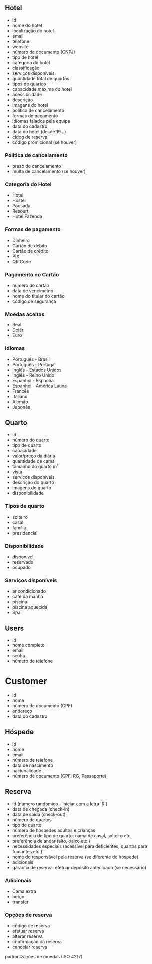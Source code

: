## Hotel

- id
- nome do hotel
- localização do hotel
- email
- telefone
- website
- número de documento (CNPJ)
- tipo de hotel
- categoria do hotel
- classificação
- serviços disponíveis
- quantidade total de quartos
- tipos de quartos
- capacidade máxima do hotel
- acessibilidade
- descrição
- imagens do hotel
- política de cancelamento
- formas de pagamento
- idiomas falados pela equipe
- data do cadastro
- data do hotel (desde 19...)
- cídog de reserva
- código promicional (se houver)

### Política de cancelamento

- prazo de cancelamento
- multa de cancelamento (se houver)

### Categoria do Hotel

- Hotel
- Hostel
- Pousada
- Resourt
- Hotel Fazenda

### Formas de pagamento

- Dinheiro
- Cartão de débito
- Cartão de crédito
- PIX
- QR Code

### Pagamento no Cartão

- número do cartão
- data de vencimetno
- nome do titular do cartão
- código de segurança

### Moedas aceitas

- Real
- Dolár
- Euro

### Idiomas

- Português - Brasil
- Português - Portugal
- Inglês - Estados Unidos
- Inglês - Reino Unido
- Espanhol - Espanha
- Espanhol - América Latina
- Francês
- Italiano
- Alemão
- Japonês

## Quarto

- id
- número do quarto
- tipo de quarto
- capacidade
- valor/preço da diária
- quantidade de cama
- tamanho do quarto m²
- vista
- serviços disponíveis
- descrição do quarto
- imagens do quarto
- disponibilidade

### Tipos de quarto

- solteiro
- casal
- família
- presidencial

### Disponibilidade

- disponível
- reservado
- ocupado

### Serviços disponíveis

- ar condicionado
- café da manhã
- piscina
- piscina aquecida
- Spa

## Users

- id
- nome completo
- email
- senha
- número de telefone

# Customer

- id
- nome
- número de documento (CPF)
- endereço
- data do cadastro

## Hóspede

- id
- nome
- email
- número de telefone
- data de nascimento
- nacionalidade
- número de documento (CPF, RG, Passaporte)

## Reserva

- id (número randomico - iniciar com a letra 'R')
- data de chegada (check-in)
- data de saída (check-out)
- número de quartos
- tipo de quarto
- número de hóspedes adultos e crianças
- preferência de tipo de quarto: cama de casal, solteiro etc.
- preferência de andar (alto, baixo etc.)
- necessidades especiais (acessível para deficientes, quartos para fumantes etc.)
- nome do responsável pela reserva (se diferente do hóspede)
- adicionais
- garantia de reserva: efetuar depósito antecipado (se necessário)

### Adicionais

- Cama extra
- berço
- transfer

### Opções de reserva

- código de reserva
- efetuar reserva
- alterar reserva
- confirmação da reserva
- cancelar reserva

padronizações de moedas (ISO 4217)